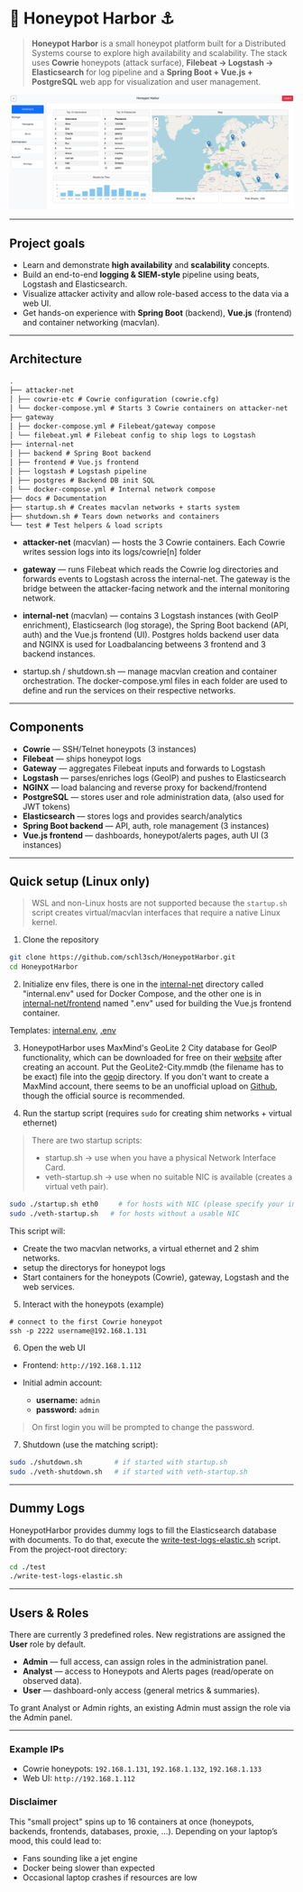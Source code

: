 # 🍯 Honeypot Harbor ⚓

> **Honeypot Harbor** is a small honeypot platform built for a Distributed Systems course to explore high availability and scalability. The stack uses **Cowrie** honeypots (attack surface), **Filebeat → Logstash → Elasticsearch** for log pipeline and a **Spring Boot + Vue.js + PostgreSQL** web app for visualization and user management.

![Dashboard](./docs/assets/dashboard.png)

---

## Project goals

* Learn and demonstrate **high availability** and **scalability** concepts.
* Build an end-to-end **logging & SIEM-style** pipeline using beats, Logstash and Elasticsearch.
* Visualize attacker activity and allow role-based access to the data via a web UI.
* Get hands-on experience with **Spring Boot** (backend), **Vue.js** (frontend) and container networking (macvlan).

---

## Architecture 

```
.
├── attacker-net
│ ├── cowrie-etc # Cowrie configuration (cowrie.cfg)
│ └── docker-compose.yml # Starts 3 Cowrie containers on attacker-net
├── gateway
│ ├── docker-compose.yml # Filebeat/gateway compose
│ └── filebeat.yml # Filebeat config to ship logs to Logstash
├── internal-net
│ ├── backend # Spring Boot backend 
│ ├── frontend # Vue.js frontend 
│ ├── logstash # Logstash pipeline
│ ├── postgres # Backend DB init SQL
│ └── docker-compose.yml # Internal network compose 
├── docs # Documentation
├── startup.sh # Creates macvlan networks + starts system
├── shutdown.sh # Tears down networks and containers
└── test # Test helpers & load scripts
```

- **attacker-net** (macvlan) — hosts the 3 Cowrie containers. Each Cowrie writes session logs into its logs/cowrie[n] folder 

- **gateway** — runs Filebeat which reads the Cowrie log directories and forwards events to Logstash across the internal-net. The gateway is the bridge between the attacker-facing network and the internal monitoring network.

- **internal-net** (macvlan) — contains 3 Logstash instances (with GeoIP enrichment), Elasticsearch (log storage), the Spring Boot backend (API, auth) and the Vue.js frontend (UI). Postgres holds backend user data and NGINX is used for Loadbalancing betweens 3 frontend and 3 backend instances.

- startup.sh / shutdown.sh — manage macvlan creation and container orchestration. The docker-compose.yml files in each folder are used to define and run the services on their respective networks.

---

## Components

- **Cowrie** — SSH/Telnet honeypots (3 instances)
- **Filebeat** — ships honeypot logs
- **Gateway** — aggregates Filebeat inputs and forwards to Logstash
- **Logstash** — parses/enriches logs (GeoIP) and pushes to Elasticsearch
- **NGINX** — load balancing and reverse proxy for backend/frontend
- **PostgreSQL** — stores user and role administration data, (also used for JWT tokens)
- **Elasticsearch** — stores logs and provides search/analytics
- **Spring Boot backend** — API, auth, role management (3 instances)
- **Vue.js frontend** — dashboards, honeypot/alerts pages, auth UI (3 instances)

---

## Quick setup (Linux only)

> WSL and non-Linux hosts are not supported because the `startup.sh` script creates virtual/macvlan interfaces that require a native Linux kernel.

1. Clone the repository

```bash
git clone https://github.com/schl3sch/HoneypotHarbor.git
cd HoneypotHarbor
```

2. Initialize env files, there is one in the [internal-net](./internal-net/) directory called "internal.env" used for Docker Compose, and the other one is in [internal-net/frontend](./internal-net/frontend/) named ".env" used for building the Vue.js frontend container.

Templates: [internal.env](./internal-net/internal.env.template), [.env](./internal-net/frontend/.env.template)

3. HoneypotHarbor uses MaxMind's GeoLite 2 City database for GeoIP functionality, which can be downloaded for free on their [website](https://dev.maxmind.com/geoip/geolite2-free-geolocation-data/) after creating an account. Put the GeoLite2-City.mmdb (the filename has to be exact) file into the [geoip](./internal-net/logstash/geoip) directory. If you don't want to create a MaxMind account, there seems to be an unofficial upload on [Github](https://github.com/P3TERX/GeoLite.mmdb), though the official source is recommended.

5. Run the startup script (requires `sudo` for creating shim networks + virtual ethernet)
> There are two startup scripts:
> - startup.sh → use when you have a physical Network Interface Card.
> - veth-startup.sh → use when no suitable NIC is available (creates a virtual veth pair).

```bash
sudo ./startup.sh eth0     # for hosts with NIC (please specify your interface as argument)
sudo ./veth-startup.sh   # for hosts without a usable NIC
```

This script will:

* Create the two macvlan networks, a virtual ethernet and 2 shim networks.
* setup the directorys for honeypot logs
* Start containers for the honeypots (Cowrie), gateway, Logstash and the web services.

5. Interact with the honeypots (example)

```
# connect to the first Cowrie honeypot
ssh -p 2222 username@192.168.1.131
```

6. Open the web UI

* Frontend: `http://192.168.1.112`
* Initial admin account:

  * **username:** `admin`
  * **password:** `admin`

> On first login you will be prompted to change the password.

7. Shutdown (use the matching script):
```bash
sudo ./shutdown.sh        # if started with startup.sh
sudo ./veth-shutdown.sh   # if started with veth-startup.sh
```

---

## Dummy Logs
HoneypotHarbor provides dummy logs to fill the Elasticsearch database with documents. To do that, execute the [write-test-logs-elastic.sh](./test/write-test-logs-elastic.sh) script. From the project-root directory:
```bash
cd ./test
./write-test-logs-elastic.sh
```

---

## Users & Roles

There are currently 3 predefined roles. New registrations are assigned the **User** role by default.

* **Admin** — full access, can assign roles in the administration panel.
* **Analyst** — access to Honeypots and Alerts pages (read/operate on observed data).
* **User** — dashboard-only access (general metrics & summaries).

To grant Analyst or Admin rights, an existing Admin must assign the role via the Admin panel.

---


### Example IPs

* Cowrie honeypots: `192.168.1.131`, `192.168.1.132`, `192.168.1.133`
* Web UI: `http://192.168.1.112`

### Disclaimer

This "small project" spins up to 16 containers at once (honeypots, backends, frontends, databases, proxie, …). Depending on your laptop’s mood, this could lead to:

- Fans sounding like a jet engine
- Docker being slower than expected
- Occasional laptop crashes if resources are low
